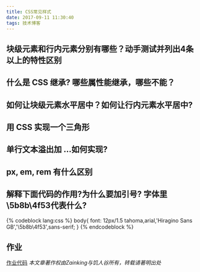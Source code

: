 ```yaml
---
title: CSS常见样式
date: 2017-09-11 11:30:40
tags: 技术博客
---
```

## 块级元素和行内元素分别有哪些？动手测试并列出4条以上的特性区别
## 什么是 CSS 继承? 哪些属性能继承，哪些不能？
## 如何让块级元素水平居中？如何让行内元素水平居中?
## 用 CSS 实现一个三角形
## 单行文本溢出加 ...如何实现?
## px, em, rem 有什么区别
## 解释下面代码的作用?为什么要加引号? 字体里\5b8b\4f53代表什么?
{% codeblock lang:css %}
body{
  font: 12px/1.5 tahoma,arial,'Hiragino Sans GB','\5b8b\4f53',sans-serif;
}
{% endcodeblock %}
## 作业
[作业代码](https://github.com/Zainking/demos)
*本文章著作权由Zainking与饥人谷所有，转载请著明出处*
